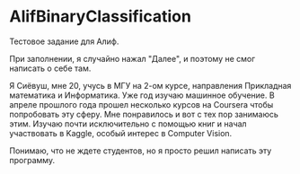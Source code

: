 # AlifBinaryClassification
Тестовое задание для Алиф.

При заполнении, я случайно нажал "Далее", и поэтому не смог написать о себе там.

Я Сиёвуш, мне 20, учусь в МГУ на 2-ом курсе, направления Прикладная математика и Информатика. Уже год изучаю машинное обучение. В апреле прошлого года прошел несколько курсов на Coursera чтобы попробовать эту сферу. Мне понравилось и вот с тех пор занимаюсь этим. Изучаю почти исключительно с помощью книг и начал участвовать в Kaggle, особый интерес в Computer Vision.

Понимаю, что не ждете студентов, но я просто решил написать эту программу.
